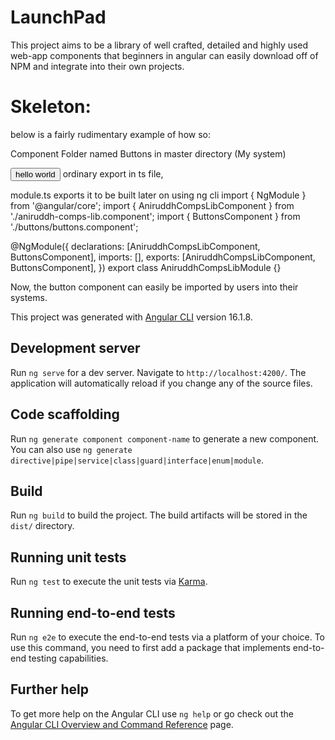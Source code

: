 # LaunchPad

This project aims to be a library of well crafted, detailed and highly used web-app components that beginners in angular can easily download off of NPM and integrate into their own projects.

# Skeleton:

below is a fairly rudimentary example of how so:

Component Folder named Buttons in master directory (My system)

<button>hello world</button>
ordinary export in ts file,

module.ts exports it to be built later on using ng cli
import { NgModule } from '@angular/core';
import { AniruddhCompsLibComponent } from './aniruddh-comps-lib.component';
import { ButtonsComponent } from './buttons/buttons.component';

@NgModule({
  declarations: [AniruddhCompsLibComponent, ButtonsComponent],
  imports: [],
  exports: [AniruddhCompsLibComponent, ButtonsComponent],
})
export class AniruddhCompsLibModule {}

Now, the button component can easily be imported by users into their systems.


This project was generated with [Angular CLI](https://github.com/angular/angular-cli) version 16.1.8.

## Development server

Run `ng serve` for a dev server. Navigate to `http://localhost:4200/`. The application will automatically reload if you change any of the source files.

## Code scaffolding

Run `ng generate component component-name` to generate a new component. You can also use `ng generate directive|pipe|service|class|guard|interface|enum|module`.

## Build

Run `ng build` to build the project. The build artifacts will be stored in the `dist/` directory.

## Running unit tests

Run `ng test` to execute the unit tests via [Karma](https://karma-runner.github.io).

## Running end-to-end tests

Run `ng e2e` to execute the end-to-end tests via a platform of your choice. To use this command, you need to first add a package that implements end-to-end testing capabilities.

## Further help

To get more help on the Angular CLI use `ng help` or go check out the [Angular CLI Overview and Command Reference](https://angular.io/cli) page.
